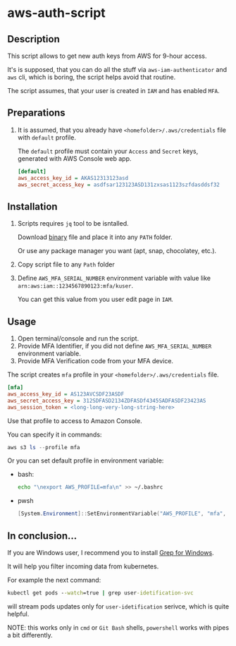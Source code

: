 # aws-auth-script

## Description

This script allows to get new auth keys from AWS for 9-hour access.

It's is supposed, that you can do all the stuff via `aws-iam-authenticator` and `aws` cli, which is boring, the script helps avoid that routine.

The script assumes, that your user is created in `IAM` and has enabled `MFA`.

## Preparations

1. It is assumed, that you already have `<homefolder>/.aws/credentials` file with `default` profile.

    The `default` profile must contain your `Access` and `Secret`  keys, generated with AWS Console web app.

    ```ini
    [default]
    aws_access_key_id = AKAS12313123asd
    aws_secret_access_key = asdfsar123123ASD131zxsas1123szfdasddsf32
    ```

## Installation

1. Scripts requires `jq` tool to be isntalled.

    Download [binary](https://stedolan.github.io/jq/download/) file and place it into any `PATH` folder.

    Or use any package manager you want (apt, snap, chocolatey, etc.).

1. Copy script file to any `Path` folder
1. Define `AWS_MFA_SERIAL_NUMBER` environment variable with value like `arn:aws:iam::1234567890123:mfa/kuser`.

    You can get this value from you user edit page in `IAM`.

## Usage

1. Open terminal/console and run the script.
1. Provide MFA Identifier, if you did not define `AWS_MFA_SERIAL_NUMBER` environment variable.
1. Provide MFA Verification code from your MFA device.

The script creates `mfa` profile in your `<homefolder>/.aws/credentials` file.

```ini
[mfa]
aws_access_key_id = AS123AVCSDF23ASDF
aws_secret_access_key = 312SDFASD2134ZDFASDf4345SADFASDF23423AS
aws_session_token = <long-long-very-long-string-here>
```

Use that profile to access to Amazon Console.

You can specify it in commands:

```powershell
aws s3 ls --profile mfa
```

Or you can set default profile in environment variable:

* bash:

    ```bash
    echo "\nexport AWS_PROFILE=mfa\n" >> ~/.bashrc
    ```

* pwsh

    ```powershell
    [System.Environment]::SetEnvironmentVariable("AWS_PROFILE", "mfa", "User")
    ```

## In conclusion...

If you are Windows user, I recommend you to install [Grep for Windows](http://gnuwin32.sourceforge.net/packages/grep.htm).

It will help you filter incoming data from kubernetes.

For example the next command:

```cmd
kubectl get pods --watch=true | grep user-idetification-svc
```

will stream pods updates only for `user-idetification` serivce, which is quite helpful.

NOTE: this works only in `cmd` or `Git Bash` shells, `powershell` works with pipes a bit differently.
